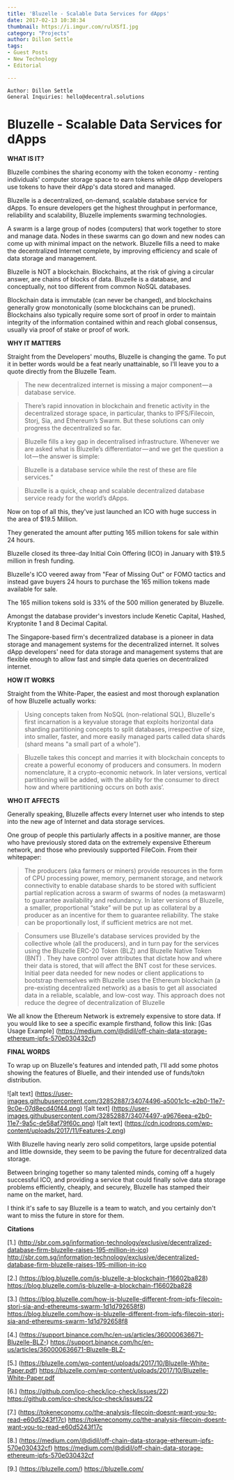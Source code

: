 ```yaml
---
title: 'Bluzelle - Scalable Data Services for dApps'
date: 2017-02-13 10:38:34
thumbnail: https://i.imgur.com/rulXSfI.jpg
category: "Projects"
author: Dillon Settle
tags:
- Guest Posts
- New Technology
- Editorial

---
```

  

```
Author: Dillon Settle
General Inquiries: hello@decentral.solutions
```

   

# Bluzelle - Scalable Data Services for dApps 


**WHAT IS IT?**

Bluzelle combines the sharing economy with the token economy - renting individuals' computer storage space to earn tokens while dApp developers use tokens to have their dApp's data stored and managed.

Bluzelle is a decentralized, on-demand, scalable database service for dApps. To ensure developers get the highest throughput in performance, reliability and scalability, Bluzelle implements swarming technologies.

A swarm is a large group of nodes (computers) that work together to store and manage data. Nodes in these swarms can go down and new nodes can come up with minimal impact on the network. 
Bluzelle fills a need to make the decentralized Internet complete, by improving efficiency and scale of data storage and management.

<!--more-->


Bluzelle is NOT a blockchain. Blockchains, at the risk of giving a circular answer, are chains of blocks of data. Bluzelle is a database, and conceptually, not too different from common NoSQL databases. 

Blockchain data is immutable (can never be changed), and blockchains generally grow monotonically (some blockchains can be pruned). Blockchains also typically require some sort of proof in order to maintain integrity of the information contained within and reach global consensus, usually via proof of stake or proof of work.

**WHY IT MATTERS**

  Straight from the Developers' mouths, Bluzelle is changing the game. To put it in better words would be a feat nearly unattainable, so I'll leave you to a quote directly from the Bluzelle Team.
>The new decentralized internet is missing a major component — a database service.

>There’s rapid innovation in blockchain and frenetic activity in the decentralized storage space, in particular, thanks to IPFS/Filecoin, Storj, Sia, and Ethereum’s Swarm. But these solutions can only progress the decentralized so far.

>Bluzelle fills a key gap in decentralised infrastructure. Whenever we are asked what is Bluzelle’s differentiator — and we get the question a lot — the answer is simple:

>Bluzelle is a database service while the rest of these are file services.”

>Bluzelle is a quick, cheap and scalable decentralized database service ready for the world’s dApps.
     
Now on top of all this, they've just launched an ICO with huge success in the area of $19.5 Million. 

They generated the amount after putting 165 million tokens for sale within 24 hours.

Bluzelle closed its three-day Initial Coin Offering (ICO) in January with $19.5 million in fresh funding.

Bluzelle's ICO veered away from "Fear of Missing Out" or FOMO tactics and instead gave buyers 24 hours to purchase the 165 million tokens made available for sale.

The 165 million tokens sold is 33% of the 500 million generated by Bluzelle.

Amongst the database provider's investors include Kenetic Capital, Hashed, Kryptonite 1 and 8 Decimal Capital.

The Singapore-based firm's decentralized database is a pioneer in data storage and management systems for the decentralized internet. It solves dApp developers' need for data storage and management systems that are flexible enough to allow fast and simple data queries on decentralized internet.

**HOW IT WORKS**

Straight from the White-Paper, the easiest and most thorough explanation of how Bluzelle actually works:

>Using concepts taken from NoSQL (non-relational SQL), Bluzelle's first incarnation is a keyvalue storage that exploits horizontal data sharding partitioning concepts to split databases, irrespective of size, into smaller, faster, and more easily managed parts called data shards (shard means "a small part of a whole"). 


>Bluzelle takes this concept and marries it with blockchain concepts to create a powerful economy of producers and consumers. In modern nomenclature, it a crypto-economic network. In later versions, vertical partitioning will be added, with the ability for the consumer to direct how and where partitioning occurs on both axis’.


     
**WHO IT AFFECTS**

Generally speaking, Bluzelle affects every Internet user who intends to step into the new age of Internet and data storage services.

One group of people this partiularly affects in a positive manner, are those who have previously stored data on the extremely expensive Ethereum network, and those who previously supported FileCoin. From their whitepaper: 

> The producers (aka farmers or miners) provide resources in the form of CPU processing power, memory, permanent storage, and network connectivity to enable database shards to be stored with sufficient partial replication across a swarm of swarms of nodes (a metaswarm) to guarantee availability and redundancy. In later versions of Bluzelle, a smaller, proportional “stake” will be put up as collateral by a producer as an incentive for them to guarantee reliability. The stake can be proportionally lost, if sufficient metrics are not met.


> Consumers use Bluzelle's database services provided by the collective whole (all the producers), and in turn pay for the services using the Bluzelle ERC-20 Token (BLZ) and Bluzelle Native Token (BNT) . They have control over attributes that dictate how and where their data is stored, that will affect the BNT cost for these services.
Initial peer data needed for new nodes or client applications to bootstrap themselves with
Bluzelle uses the Ethereum blockchain (a pre-existing decentralized network) as a basis to get all associated data in a reliable, scalable, and low-cost way. This approach does not reduce the degree of decentralization of Bluzelle


We all know the Ethereum Network is extremely expensive to store data. If you would like to see a specific example firsthand, follow this link: [Gas Usage Example] (https://medium.com/@didil/off-chain-data-storage-ethereum-ipfs-570e030432cf)


 **FINAL WORDS**

 To wrap up on Bluzelle's features and intended path, I'll add some photos showing the features of Bluelle, and their intended use of funds/tokn distribution.
     
![alt text] (https://user-images.githubusercontent.com/32852887/34074496-a5001c1c-e2b0-11e7-9c0e-07d8ecd40f44.png)
    ![alt text] (https://user-images.githubusercontent.com/32852887/34074497-a9676eea-e2b0-11e7-9a5c-de58af79f60c.png)
    ![alt text] (https://cdn.icodrops.com/wp-content/uploads/2017/11/Features-2.png)
     
 With Bluzelle having nearly zero solid competitors, large upside potential and little downside, they seem to be paving the future for decentralized data storage.

Between bringing together so many talented minds, coming off a hugely successful ICO, and providing a service that could finally solve data storage problems efficiently, cheaply, and securely, Bluzelle has stamped their name on the market, hard.

I think it's safe to say Bluzelle is a team to watch, and you certainly don't want to miss the future in store for them.



      


  **Citations**

[1.] (http://sbr.com.sg/information-technology/exclusive/decentralized-database-firm-bluzelle-raises-195-million-in-ico) http://sbr.com.sg/information-technology/exclusive/decentralized-database-firm-bluzelle-raises-195-million-in-ico

[2.] (https://blog.bluzelle.com/is-bluzelle-a-blockchain-f16602ba828) https://blog.bluzelle.com/is-bluzelle-a-blockchain-f16602ba828  

[3.] (https://blog.bluzelle.com/how-is-bluzelle-different-from-ipfs-filecoin-storj-sia-and-ethereums-swarm-1d1d792658f8) https://blog.bluzelle.com/how-is-bluzelle-different-from-ipfs-filecoin-storj-sia-and-ethereums-swarm-1d1d792658f8   

[4.] (https://support.binance.com/hc/en-us/articles/360000636671-Bluzelle-BLZ-) https://support.binance.com/hc/en-us/articles/360000636671-Bluzelle-BLZ-   

[5.] (https://bluzelle.com/wp-content/uploads/2017/10/Bluzelle-White-Paper.pdf) https://bluzelle.com/wp-content/uploads/2017/10/Bluzelle-White-Paper.pdf  

[6.] (https://github.com/ico-check/ico-check/issues/22) https://github.com/ico-check/ico-check/issues/22  

[7.] (https://tokeneconomy.co/the-analysis-filecoin-doesnt-want-you-to-read-e60d5243f17c) https://tokeneconomy.co/the-analysis-filecoin-doesnt-want-you-to-read-e60d5243f17c  

[8.] (https://medium.com/@didil/off-chain-data-storage-ethereum-ipfs-570e030432cf) https://medium.com/@didil/off-chain-data-storage-ethereum-ipfs-570e030432cf   

[9.] (https://bluzelle.com/) https://bluzelle.com/
